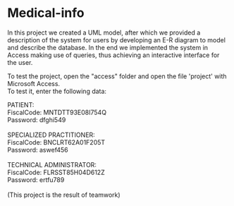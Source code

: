 # Medical-info

In this project we created a UML model, after which we provided a description of the system for users by developing an E-R diagram to model and describe the database. In the end we implemented the system in Access making use of queries, thus achieving an interactive interface for the user. 

To test the project, open the "access" folder and open the file 'project' with Microsoft Access. <br>
To test it, enter the following data:

PATIENT: ​<br>
FiscalCode: MNTDTT93E08I754Q​ <br>
Password: dfghi549​ <br>
​<br>
SPECIALIZED PRACTITIONER:​ <br>
FiscalCode: BNCLRT62A01F205T​ <br>
Password: aswef456 ​<br>
​<br>
TECHNICAL ADMINISTRATOR:​<br>
FiscalCode: FLRSST85H04D612Z​ <br>
Password: ertfu789 <br>
<br>
(This project is the result of teamwork)
